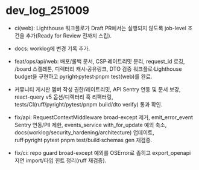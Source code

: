 # dev_log_251009

- ci(web): Lighthouse 워크플로가 Draft PR에서는 실행되지 않도록 job-level 조건을 추가(Ready for Review 전까지 스킵).
- docs: worklog에 변경 기록 추가.

- feat/ops/api/web: 배포/롤백 문서, CSP·레이트리밋 분리, request_id 로깅, /board 스켈레톤, 디렉터리 캐시·공유링크, DTO 검증 워크플로·Lighthouse budget을 구현하고 pyright·pytest·pnpm test(web)를 완료.
- 커뮤니티 게시판 멤버 작성 권한/레이트리밋, API Sentry 연동 및 문서 보강, react-query v5 옵션/디렉터리 훅 리팩터링, tests/CI(ruff/pyright/pytest/pnpm build/dto verify) 통과 확인.
- fix/api: RequestContextMiddleware broad-except 제거, emit_error_event Sentry 연동/PII 제한, events_service with_for_update 예외 축소, docs(worklog/security_hardening/architecture) 업데이트, ruff·pyright·pytest·pnpm test/build·schemas gen 재검증.
- fix/ci: repo guard broad-except 예외를 OSError로 좁히고 export_openapi 지연 import/타입 힌트 정리(ruff 재검증).
